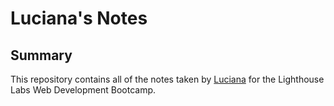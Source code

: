 # Luciana's Notes


## Summary 

This repository contains all of the notes taken by [Luciana](https://www.lighthouselabs.ca/) for the Lighthouse Labs Web Development Bootcamp.  

